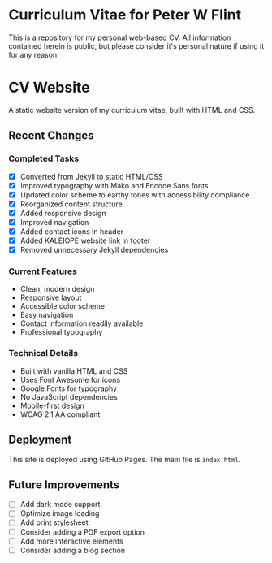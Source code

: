 # Curriculum Vitae for Peter W Flint

This is a repository for my personal web-based CV. All information contained herein is public, but please consider it's personal nature if using it for any reason.

# CV Website

A static website version of my curriculum vitae, built with HTML and CSS.

## Recent Changes

### Completed Tasks
- [x] Converted from Jekyll to static HTML/CSS
- [x] Improved typography with Mako and Encode Sans fonts
- [x] Updated color scheme to earthy tones with accessibility compliance
- [x] Reorganized content structure
- [x] Added responsive design
- [x] Improved navigation
- [x] Added contact icons in header
- [x] Added KALEIOPE website link in footer
- [x] Removed unnecessary Jekyll dependencies

### Current Features
- Clean, modern design
- Responsive layout
- Accessible color scheme
- Easy navigation
- Contact information readily available
- Professional typography

### Technical Details
- Built with vanilla HTML and CSS
- Uses Font Awesome for icons
- Google Fonts for typography
- No JavaScript dependencies
- Mobile-first design
- WCAG 2.1 AA compliant

## Deployment
This site is deployed using GitHub Pages. The main file is `index.html`.

## Future Improvements
- [ ] Add dark mode support
- [ ] Optimize image loading
- [ ] Add print stylesheet
- [ ] Consider adding a PDF export option
- [ ] Add more interactive elements
- [ ] Consider adding a blog section
